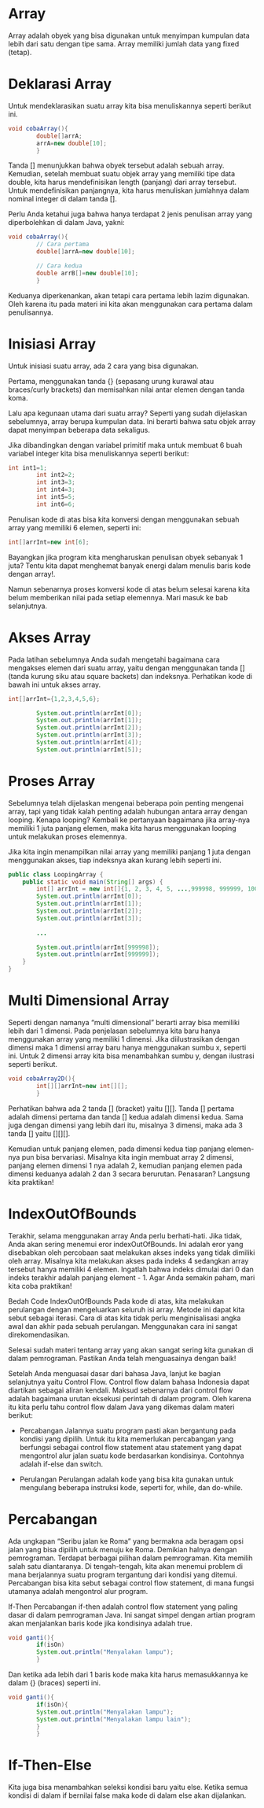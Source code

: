# Array

Array adalah obyek yang bisa digunakan untuk menyimpan kumpulan data lebih dari satu dengan tipe sama. Array memiliki
jumlah data yang fixed (tetap).

# Deklarasi Array

Untuk mendeklarasikan suatu array kita bisa menuliskannya seperti berikut ini.

```java
void cobaArray(){
        double[]arrA;
        arrA=new double[10];
        }
```

Tanda [] menunjukkan bahwa obyek tersebut adalah sebuah array. Kemudian, setelah membuat suatu objek array yang memiliki
tipe data double, kita harus mendefinisikan length (panjang) dari array tersebut. Untuk mendefinisikan panjangnya, kita
harus menuliskan jumlahnya dalam nominal integer di dalam tanda [].

Perlu Anda ketahui juga bahwa hanya terdapat 2 jenis penulisan array yang diperbolehkan di dalam Java, yakni:

```java
void cobaArray(){
        // Cara pertama
        double[]arrA=new double[10];

        // Cara kedua
        double arrB[]=new double[10];
        }
```

Keduanya diperkenankan, akan tetapi cara pertama lebih lazim digunakan. Oleh karena itu pada materi ini kita akan
menggunakan cara pertama dalam penulisannya.

# Inisiasi Array

Untuk inisiasi suatu array, ada 2 cara yang bisa digunakan.

Pertama, menggunakan tanda {} (sepasang urung kurawal atau braces/curly brackets) dan memisahkan nilai antar elemen
dengan tanda koma.

Lalu apa kegunaan utama dari suatu array? Seperti yang sudah dijelaskan sebelumnya, array berupa kumpulan data. Ini
berarti bahwa satu objek array dapat menyimpan beberapa data sekaligus.

Jika dibandingkan dengan variabel primitif maka untuk membuat 6 buah variabel integer kita bisa menuliskannya seperti
berikut:

```java
int int1=1;
        int int2=2;
        int int3=3;
        int int4=3;
        int int5=5;
        int int6=6;
```

Penulisan kode di atas bisa kita konversi dengan menggunakan sebuah array yang memiliki 6 elemen, seperti ini:

```java
int[]arrInt=new int[6];
```

Bayangkan jika program kita mengharuskan penulisan obyek sebanyak 1 juta? Tentu kita dapat menghemat banyak energi dalam
menulis baris kode dengan array!.

Namun sebenarnya proses konversi kode di atas belum selesai karena kita belum memberikan nilai pada setiap elemennya.
Mari masuk ke bab selanjutnya.

# Akses Array

Pada latihan sebelumnya Anda sudah mengetahi bagaimana cara mengakses elemen dari suatu array, yaitu dengan menggunakan
tanda [] (tanda kurung siku atau square backets) dan indeksnya. Perhatikan kode di bawah ini untuk akses array.

```java
int[]arrInt={1,2,3,4,5,6};

        System.out.println(arrInt[0]);
        System.out.println(arrInt[1]);
        System.out.println(arrInt[2]);
        System.out.println(arrInt[3]);
        System.out.println(arrInt[4]);
        System.out.println(arrInt[5]);
```

# Proses Array

Sebelumnya telah dijelaskan mengenai beberapa poin penting mengenai array, tapi yang tidak kalah penting adalah hubungan
antara array dengan looping. Kenapa looping? Kembali ke pertanyaan bagaimana jika array-nya memiliki 1 juta panjang
elemen, maka kita harus menggunakan looping untuk melakukan proses elemennya.

Jika kita ingin menampilkan nilai array yang memiliki panjang 1 juta dengan menggunakan akses, tiap indeksnya akan
kurang lebih seperti ini.

```java
public class LoopingArray {
    public static void main(String[] args) {
        int[] arrInt = new int[]{1, 2, 3, 4, 5, ...,999998, 999999, 1000000};
        System.out.println(arrInt[0]);
        System.out.println(arrInt[1]);
        System.out.println(arrInt[2]);
        System.out.println(arrInt[3]);
 
        ...

        System.out.println(arrInt[999998]);
        System.out.println(arrInt[999999]);
    }
}
```

# Multi Dimensional Array

Seperti dengan namanya “multi dimensional” berarti array bisa memiliki lebih dari 1 dimensi. Pada penjelasan sebelumnya
kita baru hanya menggunakan array yang memiliki 1 dimensi. Jika diilustrasikan dengan dimensi maka 1 dimensi array baru
hanya menggunakan sumbu x, seperti ini.
Untuk 2 dimensi array kita bisa menambahkan sumbu y, dengan ilustrasi seperti berikut.

```java
void cobaArray2D(){
        int[][]arrInt=new int[][];
        }
```

Perhatikan bahwa ada 2 tanda [] (bracket) yaitu [][]. Tanda [] pertama adalah dimensi pertama dan tanda [] kedua adalah
dimensi kedua. Sama juga dengan dimensi yang lebih dari itu, misalnya 3 dimensi, maka ada 3 tanda [] yaitu [][][].

Kemudian untuk panjang elemen, pada dimensi kedua tiap panjang elemen-nya pun bisa bervariasi. Misalnya kita ingin
membuat array 2 dimensi, panjang elemen dimensi 1 nya adalah 2, kemudian panjang elemen pada dimensi keduanya adalah 2
dan 3 secara berurutan. Penasaran? Langsung kita praktikan!

# IndexOutOfBounds

Terakhir, selama menggunakan array Anda perlu berhati-hati. Jika tidak, Anda akan sering menemui eror indexOutOfBounds.
Ini adalah eror yang disebabkan oleh percobaan saat melakukan akses indeks yang tidak dimiliki oleh array. Misalnya kita
melakukan akses pada indeks 4 sedangkan array tersebut hanya memiliki 4 elemen. Ingatlah bahwa indeks dimulai dari 0 dan
indeks terakhir adalah panjang element - 1. Agar Anda semakin paham, mari kita coba praktikan!

Bedah Code IndexOutOfBounds
Pada kode di atas, kita melakukan perulangan dengan mengeluarkan seluruh isi array. Metode ini dapat kita sebut sebagai
iterasi. Cara di atas kita tidak perlu menginisalisasi angka awal dan akhir pada sebuah perulangan. Menggunakan cara ini
sangat direkomendasikan.

Selesai sudah materi tentang array yang akan sangat sering kita gunakan di dalam pemrograman. Pastikan Anda telah
menguasainya dengan baik!

Setelah Anda menguasai dasar dari bahasa Java, lanjut ke bagian selanjutnya yaitu Control Flow. Control flow dalam
bahasa Indonesia dapat diartikan sebagai aliran kendali. Maksud sebenarnya dari control flow adalah bagaimana urutan
eksekusi perintah di dalam program. Oleh karena itu kita perlu tahu control flow dalam Java yang dikemas dalam materi
berikut:

- Percabangan
  Jalannya suatu program pasti akan bergantung pada kondisi yang dipilih. Untuk itu kita memerlukan percabangan yang
  berfungsi sebagai control flow statement atau statement yang dapat mengontrol alur jalan suatu kode berdasarkan
  kondisinya. Contohnya adalah if-else dan switch.

- Perulangan
  Perulangan adalah kode yang bisa kita gunakan untuk mengulang beberapa instruksi kode, seperti for, while, dan
  do-while.

# Percabangan

Ada ungkapan “Seribu jalan ke Roma” yang bermakna ada beragam opsi jalan yang bisa dipilih untuk menuju ke Roma.
Demikian halnya dengan pemrograman. Terdapat berbagai pilihan dalam pemrograman. Kita memilih salah satu diantaranya. Di
tengah-tengah, kita akan menemui problem di mana berjalannya suatu program tergantung dari kondisi yang ditemui.
Percabangan bisa kita sebut sebagai control flow statement, di mana fungsi utamanya adalah mengontrol alur program.

If-Then
Percabangan if-then adalah control flow statement yang paling dasar di dalam pemrograman Java. Ini sangat simpel dengan
artian program akan menjalankan baris kode jika kondisinya adalah true.

```java
void ganti(){
        if(isOn)
        System.out.println("Menyalakan lampu");
        }
```

Dan ketika ada lebih dari 1 baris kode maka kita harus memasukkannya ke dalam {} (braces) seperti ini.

```java
void ganti(){
        if(isOn){
        System.out.println("Menyalakan lampu");
        System.out.println("Menyalakan lampu lain");
        }
        }

```

# If-Then-Else

Kita juga bisa menambahkan seleksi kondisi baru yaitu else. Ketika semua kondisi di dalam if bernilai false maka kode di
dalam else akan dijalankan. 


